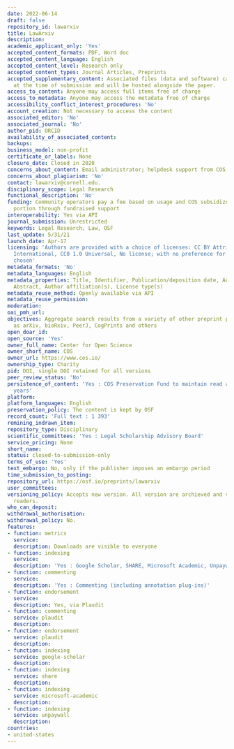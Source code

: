```yaml
---
date: 2022-06-14
draft: false
repository_id: lawarxiv
title: LawArxiv
description:
academic_applicant_only: 'Yes'
accepted_content_formats: PDF, Word doc
accepted_content_language: English
accepted_content_level: Research only
accepted_content_types: Journal Articles, Preprints
accepted_supplementary_content: Associated files (data and software) can be uploaded
  at the time of submission and will be hosted alongside the paper.
access_to_content: Anyone may access full items free of charge
access_to_metadata: Anyone may access the metadata free of charge
accessibility_conflict_interest_procedures: 'No'
account_creation: Not necessary to access the content
associated_editor: 'No'
associated_journal: 'No'
author_pid: ORCID
availability_of_associated_content:
backups:
business_model: non-profit
certificate_or_labels: None
closure_date: Closed in 2020
concerns_about_content: Email administrator; helpdesk support from COS
concerns_about_plagiarism: 'No'
contact: lawarxiv@cornell.edu.
disciplinary_scope: Legal Research
functional_description: 'No'
funding: Community operators pay a fee based on usage and COS subsidizes the other
  portion through fundraised support
interoperability: Yes via API
journal_submission: Unrestricted
keywords: Legal Research, Law, OSF
last_update: 5/31/21
launch_date: Apr-17
licensing: 'Authors are provided with a choice of licenses: CC BY Attribution 4.0
  International, CC0 1.0 Universal, No license; with no preference for which license
  chosen'
metadata_formats: 'No'
metadata_languages: English
metadata_properties: Title, Identifier, Publication/deposition date, Author name(s),
  Abstract, Author affiliation(s), License type(s)
metadata_reuse_method: Openly available via API
metadata_reuse_permission:
moderation:
oai_pmh_url:
objectives: Aggregate search results from a variety of other preprint providers such
  as arXiv, bioRxiv, PeerJ, CogPrints and others
open_doar_id:
open_source: 'Yes'
owner_full_name: Center for Open Science
owner_short_name: COS
owner_url: https://www.cos.io/
ownership_type: Charity
pid: DOI, single DOI retained for all versions
peer_review_status: 'No'
persistence_of_content: 'Yes : COS Preservation Fund to maintain read access for 50+
  years'
platform:
platform_languages: English
preservation_policy: The content is kept by OSF
record_count: 'Full text : 1 393'
remining_indrawn_item:
repository_type: Disciplinary
scientific_committees: 'Yes : Legal Scholarship Advisory Board'
service_pricing: None
short_name:
status: closed-to-submission-only
terms_of_use: 'Yes'
text_embargo: No, only if the publisher imposes an embargo period
time_submission_to_posting:
repository_url: https://osf.io/preprints/lawarxiv
user_committees:
versioning_policy: Accepts new version. All version are archieved and visible for
  readers.
who_can_deposit:
withdrawal_authorisation:
withdrawal_policy: No.
features:
- function: metrics
  service:
  description: Downloads are visible to everyone
- function: indexing
  service:
  description: 'Yes : Google Scholar, SHARE, Microsoft Academic, Unpaywall'
- function: commenting
  service:
  description: 'Yes : Commenting (including annotation plug-ins)'
- function: endorsement
  service:
  description: Yes, via Plaudit
- function: commenting
  service: plaudit
  description:
- function: endorsement
  service: plaudit
  description:
- function: indexing
  service: google-scholar
  description:
- function: indexing
  service: share
  description:
- function: indexing
  service: microsoft-academic
  description:
- function: indexing
  service: unpaywall
  description:
countries:
- united-states
---
```



